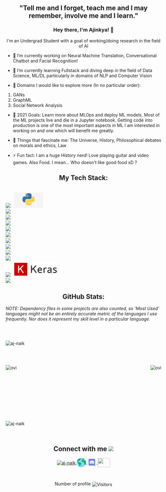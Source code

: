 <h2 align="center">"Tell me and I forget, teach me and I may remember, involve me and I learn."</h2>
<h3 align="center" style="border-bottom : none">Hey there, I'm Ajinkya! 👋</h3>
<p align="center">I'm an Undergrad Student with a goal of working/doing research in the field of AI</p>
<!--
**aj-naik/aj-naik** is a ✨ _special_ ✨ repository because its `README.md` (this file) appears on your GitHub profile.-->

- 🔭 I’m currently working on Neural Machine Translation, Conversational Chatbot and Facial Recognition!

- 🌱 I’m currently learning Fullstack and diving deep in the field of Data Science, ML/DL particularly in domains of NLP and Computer Vision

- 👯 Domains I would like to explore more (In no particular order): 
1. GANs
2. GraphML
3. Social Network Analysis

- 🥅 2021 Goals: Learn more about MLOps and deploy ML models. Most of the ML projects live and die in a Jupyter notebook. Getting code into production is one of the most important aspects in ML I am interested in working on and one which will benefit me greatly.

- 💬 Things that fascinate me: The Universe, History, Philosophical debates on morals and ethics, Law

- ⚡ Fun fact: I am a huge History nerd! Love playing guitar and video games. Also Food. I mean... Who doesn't like good food xD ?

<h2 align="center">My Tech Stack:</h2>

<code> <img height="50" src="https://git-scm.com/images/logos/downloads/Git-Icon-1788C.png"></code>
<code> <img height="50" src="/SocialLogo/download.jpg"></code>
<code> <img height="50" src="https://www.vectorlogo.zone/logos/java/java-ar21.svg"></code>
<code> <img height="50" src="https://www.vectorlogo.zone/logos/jupyter/jupyter-ar21.svg"></code>
<code> <img height="50" src="https://www.vectorlogo.zone/logos/w3_html5/w3_html5-ar21.svg"></code>
<code> <img height="50" src="https://img.icons8.com/color/240/000000/css3.png"></code>
<code> <img height="50" src="https://img.icons8.com/color/240/000000/javascript.png"></code>
<code> <img height="50" src="https://www.vectorlogo.zone/logos/heroku/heroku-ar21.svg"></code>
<code> <img height="50" src="https://img.icons8.com/color/96/000000/ubuntu--v1.png"></code> 
<code> <img height="50" src="https://img.icons8.com/color/240/000000/react-native.png"></code> 
<code> <img height="50" src="https://www.vectorlogo.zone/logos/tensorflow/tensorflow-ar21.svg"></code>
<code> <img height="50" src="https://www.vectorlogo.zone/logos/pytorch/pytorch-ar21.svg"></code>
<code> <img height="50" src="./SocialLogo/download.png"></code>
<code> <img height="50" src="https://www.docker.com/sites/default/files/d8/2019-07/vertical-logo-monochromatic.png"></code>


<h2 align="center">GitHub Stats:</h2>

_NOTE: Dependency files in some projects are also counted, so 'Most Used' languages might not be an entirely accurate metric of the languages I use frequently. Nor does it represent my skill level in a particular language._

<br><br>
<p align="left"><img src="https://github-profile-trophy.vercel.app/?username=aj-naik&theme=darkhub&column=7&margin-w=50&margin-h=50" alt="aj-naik"/></p>

<br><br>
<p><img align="right" src="https://github-readme-stats.vercel.app/api/top-langs?username=aj-naik&show_icons=true&locale=en&layout=compact&theme=chartreuse-dark&langs_count=6" alt="ovi" /></p>
<p>&nbsp;<img align="left" src="https://github-readme-stats.vercel.app/api?username=aj-naik&show_icons=true&count_private=true&include_all_commits=true&locale=en&theme=chartreuse-dark" alt="ovi" width="410" /></p>
<br><br><br><br><br><br><br><br>

<p><img aligh="left" src="https://github-readme-streak-stats.herokuapp.com/?user=aj-naik&theme=chartreuse-dark" alt="aj-naik" width="410" /></p>

<br>
<h2 align="center">Connect with me <img src="https://media.giphy.com/media/LnQjpWaON8nhr21vNW/giphy.gif" height="32"></h2>

<p align = "center">
<a href="https://www.linkedin.com/in/ajinkya-naik-797144173/" target="blank"><img align="center" src="https://image.flaticon.com/icons/png/128/174/174857.png" alt="aj-naik" height="30" width="40"/> </a>  
<a href="https://github.com" target="blank"><img align="center" src="./SocialLogo/Web.png" alt="aj-naik" height="30" width="30"/> </a>  
<a href="https://discord.com/users/a2j0#9852" target="blank"><img align="center" src="./SocialLogo/Discord-Logo-Color.png" alt="aj-naik" height="30" width="30"/> </a> 
<a href = "mailto: ajinkyanaik13@gmail.com"><img align="center" src="https://seeklogo.com/images/G/gmail-new-2020-logo-32DBE11BB4-seeklogo.com.png" height="30" width="40" /> </a>
</p>

<br>                       
<p align=center>Number of profile <img align=center  src="https://visitor-badge.laobi.icu/badge?page_id=aj-naik.aj-naik" alt="Visitors"> </p> 

